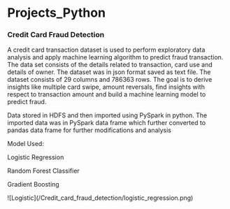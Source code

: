 # Projects_Python
<h3>Credit Card Fraud Detection</h3>
<p>A credit card transaction dataset is used to perform exploratory data analysis and apply machine learning algorithm to predict fraud transaction. The data set consists of the details related to transaction, card use and details of owner. The dataset was in json format saved as text file. The dataset consists of 29 columns and 786363 rows. The goal is to derive insights like multiple card swipe, amount reversals, find insights with respect to transaction amount and build a machine learning model to predict fraud.</p>
<p>Data stored in HDFS and then imported using PySpark in python. The imported data was in PySpark data frame which further converted to pandas data frame for further modifications and analysis</p>
<p>Model Used:</p>
<p>Logistic Regression</p>
<p>Random Forest Classifier</p>
<p>Gradient Boosting</p>
![Logistic](/Credit_card_fraud_detection/logistic_regression.png)
